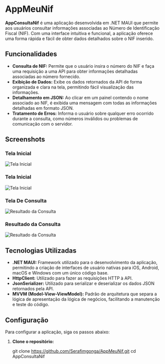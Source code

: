 # AppMeuNif

**AppConsultaNif** é uma aplicação desenvolvida em .NET MAUI que permite aos usuários consultar informações associadas ao Número de Identificação Fiscal (NIF). Com uma interface intuitiva e funcional, a aplicação oferece uma forma rápida e fácil de obter dados detalhados sobre o NIF inserido.

## Funcionalidades

- **Consulta de NIF:** Permite que o usuário insira o número do NIF e faça uma requisição a uma API para obter informações detalhadas associadas ao número fornecido.
- **Exibição de Dados:** Exibe os dados retornados da API de forma organizada e clara na tela, permitindo fácil visualização das informações.
- **Detalhamento em JSON:** Ao clicar em um painel contendo o nome associado ao NIF, é exibida uma mensagem com todas as informações detalhadas em formato JSON.
- **Tratamento de Erros:** Informa o usuário sobre qualquer erro ocorrido durante a consulta, como números inválidos ou problemas de comunicação com o servidor.

## Screenshots

### Tela Inicial
![Tela Inicial](images/AppHome1.PNG)

### Tela Inicial
![Tela Inicial](images/AppHome2.PNG)

### Tela De Consulta
![Resultado da Consulta](images/AppPagina1.PNG)

### Resultado da Consulta
![Resultado da Consulta](images/AppPagina1.PNG)

## Tecnologias Utilizadas

- **.NET MAUI:** Framework utilizado para o desenvolvimento da aplicação, permitindo a criação de interfaces de usuário nativas para iOS, Android, macOS e Windows com um único código base.
- **HttpClient:** Utilizado para fazer as requisições HTTP à API.
- **JsonSerializer:** Utilizado para serializar e deserializar os dados JSON retornados pela API.
- **MVVM (Model-View-ViewModel):** Padrão de arquitetura que separa a lógica de apresentação da lógica de negócios, facilitando a manutenção e teste do código.

## Configuração

Para configurar a aplicação, siga os passos abaixo:

1. **Clone o repositório:**

   git clone https://github.com/Serafimgonga/AppMeuNif.git
   cd AppConsultaNif
